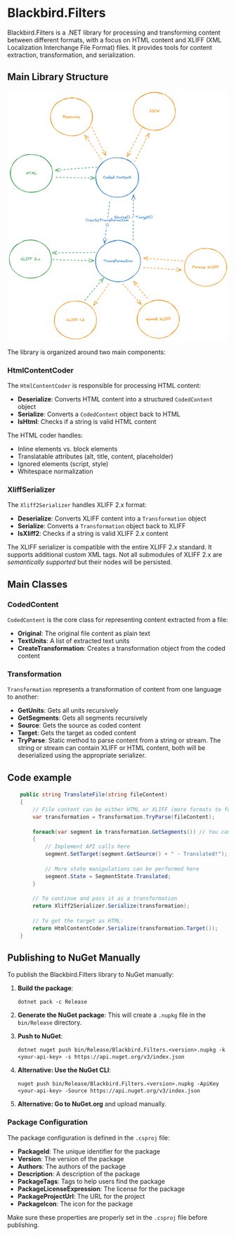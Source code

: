 # Blackbird.Filters

Blackbird.Filters is a .NET library for processing and transforming content between different formats, with a focus on HTML content and XLIFF (XML Localization Interchange File Format) files. It provides tools for content extraction, transformation, and serialization.

## Main Library Structure

![1750852119651](image/readme/1750852119651.png)

The library is organized around two main components:

### HtmlContentCoder

The `HtmlContentCoder` is responsible for processing HTML content:

- **Deserialize**: Converts HTML content into a structured `CodedContent` object
- **Serialize**: Converts a `CodedContent` object back to HTML
- **IsHtml**: Checks if a string is valid HTML content

The HTML coder handles:
- Inline elements vs. block elements
- Translatable attributes (alt, title, content, placeholder)
- Ignored elements (script, style)
- Whitespace normalization

### XliffSerializer

The `Xliff2Serializer` handles XLIFF 2.x format:

- **Deserialize**: Converts XLIFF content into a `Transformation` object
- **Serialize**: Converts a `Transformation` object back to XLIFF
- **IsXliff2**: Checks if a string is valid XLIFF 2.x content

The XLIFF serializer is compatible with the entire XLIFF 2.x standard. It supports additional custom XML tags. Not all submodules of XLIFF 2.x are *semantically supported* but their nodes will be persisted.

## Main Classes

### CodedContent

`CodedContent` is the core class for representing content extracted from a file:

- **Original**: The original file content as plain text
- **TextUnits**: A list of extracted text units
- **CreateTransformation**: Creates a transformation object from the coded content

### Transformation

`Transformation` represents a transformation of content from one language to another:

- **GetUnits**: Gets all units recursively
- **GetSegments**: Gets all segments recursively
- **Source**: Gets the source as coded content
- **Target**: Gets the target as coded content
- **TryParse**: Static method to parse content from a string or stream. The string or stream can contain XLIFF or HTML content, both will be deserialized using the appropriate serializer.

## Code example
```cs
    public string TranslateFile(string fileContent)
    {
        // File content can be either HTML or XLIFF (more formats to follow soon)
        var transformation = Transformation.TryParse(fileContent);

        foreach(var segment in transformation.GetSegments()) // You can also add .batch() to batch segments
        {
            // Implement API calls here
            segment.SetTarget(segment.GetSource() + " - Translated!"); 

            // More state manipulations can be performed here
            segment.State = SegmentState.Translated; 
        }

        // To continue and pass it as a transformation
        return Xliff2Serializer.Serialize(transformation);

        // To get the target as HTML:
        return HtmlContentCoder.Serialize(transformation.Target());
    }
```

## Publishing to NuGet Manually

To publish the Blackbird.Filters library to NuGet manually:

1. **Build the package**:
   ```
   dotnet pack -c Release
   ```

2. **Generate the NuGet package**:
   This will create a `.nupkg` file in the `bin/Release` directory.

3. **Push to NuGet**:
   ```
   dotnet nuget push bin/Release/Blackbird.Filters.<version>.nupkg -k <your-api-key> -s https://api.nuget.org/v3/index.json
   ```

4. **Alternative: Use the NuGet CLI**:
   ```
   nuget push bin/Release/Blackbird.Filters.<version>.nupkg -ApiKey <your-api-key> -Source https://api.nuget.org/v3/index.json
   ```
  
5. **Alternative: Go to NuGet.org** and upload manually.

### Package Configuration

The package configuration is defined in the `.csproj` file:

- **PackageId**: The unique identifier for the package
- **Version**: The version of the package
- **Authors**: The authors of the package
- **Description**: A description of the package
- **PackageTags**: Tags to help users find the package
- **PackageLicenseExpression**: The license for the package
- **PackageProjectUrl**: The URL for the project
- **PackageIcon**: The icon for the package

Make sure these properties are properly set in the `.csproj` file before publishing.
